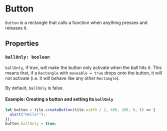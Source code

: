 # Button

`Button` is a rectangle that calls a function when anything presses and
releases it.

## Properties

### `ballOnly: boolean`

`ballOnly`, if true, will make the button only activate when the ball hits it.
This means that, if a `Rectangle` with `moveable = true` drops onto the button,
it will not activate (i.e. it will behave like any other `Rectangle`).

By default, `ballOnly` is false.

#### Example: Creating a button and setting its `ballOnly`

```js
let button = tile.createButton(tile.width / 2, 400, 200, 8, () => {
  alert("Hello!");
});
button.ballOnly = true;
```
